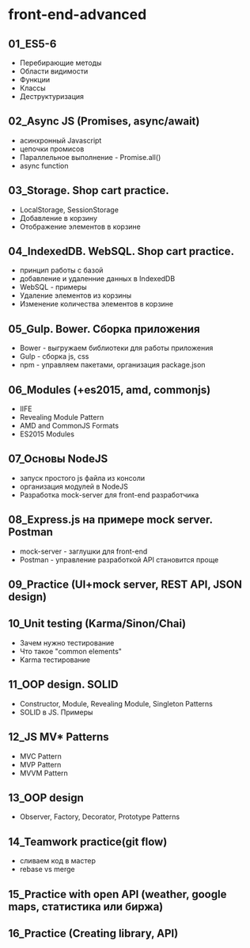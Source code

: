 # front-end-advanced

## 01_ES5-6
+ Перебирающие методы
+ Области видимости
+ Функции
+ Классы
+ Деструктуризация
## 02_Async JS (Promises, async/await)
+ асинхронный Javascript
+ цепочки промисов
+ Параллельное выполнение - Promise.all()
+ async function
## 03_Storage. Shop cart practice.
+ LocalStorage, SessionStorage
+ Добавление в корзину
+ Отображение элементов в корзине
## 04_IndexedDB. WebSQL. Shop cart practice.
+ принцип работы с базой
+ добавление и удаленние данных в IndexedDB  
+ WebSQL - примеры
+ Удаление элементов из корзины
+ Изменение количества элементов в корзине
## 05_Gulp. Bower. Сборка приложения
+ Bower - выгружаем библиотеки для работы приложения
+ Gulp - сборка js, css
+ npm - управляем пакетами, организация package.json
## 06_Modules (+es2015, amd, commonjs)
+ IIFE
+ Revealing Module Pattern
+ AMD and CommonJS Formats
+ ES2015 Modules
## 07_Основы NodeJS
+ запуск простого js файла из консоли
+ организация модулей в NodeJS
+ Разработка mock-server для front-end разработчика
## 08_Express.js на примере mock server. Postman
+ mock-server - заглушки для front-end
+ Postman - управление разработкой API становится проще
## 09_Practice (UI+mock server, REST API, JSON design)
## 10_Unit testing (Karma/Sinon/Chai)
+ Зачем нужно тестирование
+ Что такое "common elements"
+ Karma тестирование
## 11_OOP design. SOLID
+ Constructor, Module, Revealing Module, Singleton Patterns
+ SOLID в JS. Примеры
## 12_JS MV* Patterns
+ MVC Pattern
+ MVP Pattern
+ MVVM Pattern
## 13_OOP design
+ Observer, Factory, Decorator, Prototype Patterns
## 14_Teamwork practice(git flow)
+ сливаем код в мастер
+ rebase vs merge
## 15_Practice with open API (weather, google maps, статистика или биржа)
## 16_Practice (Creating library, API)

